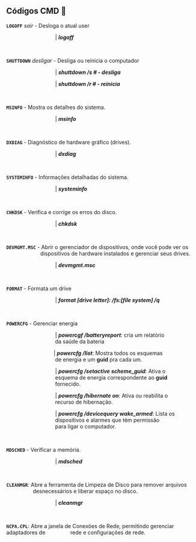 ## Códigos CMD 🌹

**`LOGOFF`** *sair* - Desloga o atual user

$~~~~~~~~~~~~~~~~~~~~~~~~~~~~~~~~$ | ***logoff***

$~~~~~~~~~~~~~~~~~~~~~~~~~~~~~~~~$

**`SHUTTDOWN`** *desligar* - Desliga ou reinicia o computador

$~~~~~~~~~~~~~~~~~~~~~~~~~~~~~~~~$ | ***shuttdown /s # - desliga***

$~~~~~~~~~~~~~~~~~~~~~~~~~~~~~~~~$ | ***shuttdown /r # - reinicia***


$~~~~~~~~~~~~~~~~~~~~~~~~~~~~~~~~$ 

**`MSINFO`** - Mostra os detalhes do sistema.

$~~~~~~~~~~~~~~~~~~~~~~~~~~~~~~~~$ | ***msinfo***

$~~~~~~~~~~~~~~~~~~~~~~~~~~~~~~~~$

**`DXDIAG`** - Diagnóstico de hardware gráfico (drives).

$~~~~~~~~~~~~~~~~~~~~~~~~~~~~~~~~$ | ***dxdiag***

$~~~~~~~~~~~~~~~~~~~~~~~~~~~~~~~~$

**`SYSTEMINFO`** - Informações detalhadas do sistema.

$~~~~~~~~~~~~~~~~~~~~~~~~~~~~~~~~$ | ***systeminfo***

$~~~~~~~~~~~~~~~~~~~~~~~~~~~~~~~~$

**`CHKDSK`** - Verifica e corrige os erros do disco.

$~~~~~~~~~~~~~~~~~~~~~~~~~~~~~~~~$ | ***chkdsk***

$~~~~~~~~~~~~~~~~~~~~~~~~~~~~~~~~$

**`DEVMGMT.MSC`** - Abrir o gerenciador de dispositivos, onde 
você pode ver os 
$~~~~~~~~~~~~~~~~~~~~~~$ dispositivos de hardware instalados e gerenciar seus 
drives.

$~~~~~~~~~~~~~~~~~~~~~~~~~~~~~~~~$ | ***devmgmt.msc***

$~~~~~~~~~~~~~~~~~~~~~~~~~~~~~~~~$

**`FORMAT`** - Formata um drive

$~~~~~~~~~~~~~~~~~~~~~~~~~~~~~~~~$ | ***format [drive letter]: /fs:[file system] /q***

$~~~~~~~~~~~~~~~~~~~~~~~~~~~~~~~~$

**`POWERCFG`** - Gerenciar energia

$~~~~~~~~~~~~~~~~~~~~~~~~~~~~~~~~$ | ***powercgf /batteryreport***: cria um relatório 
$~~~~~~~~~~~~~~~~~~~~~~~~~~~~~~~~$ da saúde da bateria

$~~~~~~~~~~~~~~~~~~~~~~~~~~~~~~~~$| ***powercfg /list***: Mostra todos os esquemas 
$~~~~~~~~~~~~~~~~~~~~~~~~~~~~~~~~$ de energia e um **guid** pra cada um.

$~~~~~~~~~~~~~~~~~~~~~~~~~~~~~~~~$ | ***powercfg /setactive scheme_guid***: Ativa o 
$~~~~~~~~~~~~~~~~~~~~~~~~~~~~~~~~$ esquema de energia correspondente ao **guid** 
$~~~~~~~~~~~~~~~~~~~~~~~~~~~~~~~~$ fornecido.

$~~~~~~~~~~~~~~~~~~~~~~~~~~~~~~~~$ | ***powercfg /hibernate on***: Ativa ou reabilita o 
$~~~~~~~~~~~~~~~~~~~~~~~~~~~~~~~~$ recurso de hibernação.

$~~~~~~~~~~~~~~~~~~~~~~~~~~~~~~~~$ | ***powercfg /devicequery wake_armed***: Lista os 
$~~~~~~~~~~~~~~~~~~~~~~~~~~~~~~~~$ dispositivos e alarmes que têm permissão 
$~~~~~~~~~~~~~~~~~~~~~~~~~~~~~~~~$ para ligar o computador.

$~~~~~~~~~~~~~~~~~~~~~~~~~~~~~~~~$

**`MDSCHED`** - Verificar a memória.

$~~~~~~~~~~~~~~~~~~~~~~~~~~~~~~~~$ | ***mdsched***

$~~~~~~~~~~~~~~~~~~~~~~~~~~~~~~~~$

**`CLEANMGR`**: Abre a ferramenta de Limpeza de Disco para remover arquivos 
$~~~~~~~~~~~~~~~~~$ desnecessários e liberar espaço no disco.

$~~~~~~~~~~~~~~~~~~~~~~~~~~~~~~~~$ | ***cleanmgr***

$~~~~~~~~~~~~~~~~~~~~~~~~~~~~~~~~$ 

**`NCPA.CPL`**: Abre a janela de Conexões de Rede, permitindo gerenciar adaptadores de 
$~~~~~~~~~~~~~~~$ rede e configurações de rede.

